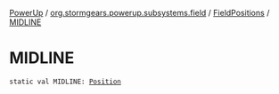[PowerUp](../../index.md) / [org.stormgears.powerup.subsystems.field](../index.md) / [FieldPositions](index.md) / [MIDLINE](./-m-i-d-l-i-n-e.md)

# MIDLINE

`static val MIDLINE: `[`Position`](../../org.stormgears.powerup.subsystems.navigator/-position/index.md)